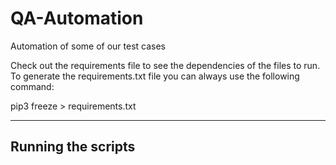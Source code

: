 # QA-Automation
Automation of some of our test cases

Check out the requirements file to see the dependencies of the files to run.
To generate the requirements.txt file you can always use the following command:

pip3 freeze > requirements.txt

--------------------------------------------------

## Running the scripts

